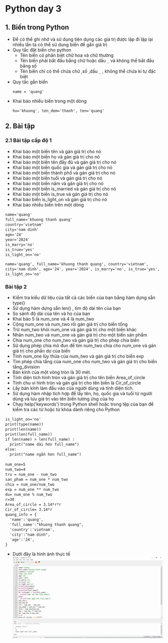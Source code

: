 # Python day 3
## 1. Biến trong Python
- Để có thể ghi nhớ và sử dụng tiện dụng các giá trị được lặp đi lặp lại nhiều lần ta có thể sử dụng biến để gắn giá trị
- Quy tắc đặt biến cho python
  - Tên biến có phân biệt chữ hoa và chữ thường
  - Tên biến phải bắt đầu bằng chữ hoặc dấu `_` và không thể bắt đầu bằng số
  - Tên biến chỉ có thể chứa chữ ,số ,dấu `_` , không thể chứa kí tự đặc biệt
- Quy tắc gắn biến
  ```
  name = 'quang'
  ```
- Khai báo nhiều biến trong một dòng
  ```
  ho='khuong', ten_dem='thanh', ten='quang'
  ```
## 2. Bài tập
### 2.1 Bài tập cấp độ 1
- Khai báo một biến tên và gán giá trị cho nó
-  Khai báo một biến họ và gán giá trị cho nó
-  Khai báo một biến tên đầy đủ và gán giá trị cho nó
-  Khai báo một biến quốc gia và gán giá trị cho nó
-  Khai báo một biến thành phố và gán giá trị cho nó
-  Khai báo một biến tuổi và gán giá trị cho nó
-  Khai báo một biến năm và gán giá trị cho nó
-  Khai báo một biến is_married và gán giá trị cho nó
-  Khai báo một biến is_true và gán giá trị cho nó
-  Khai báo biến is_light_on và gán giá trị cho nó
-  Khai báo nhiều biến trên một dòng

```
name='quang'
full_name='khuong thanh quang'
country='vietnam'
city='nam dinh'
age='24'
year='2024'
is_marry='no'
is_true='yes'
is_light_on='no'
```
```
name='quang', full_name='khuong thanh quang', country='vietnam', city='nam dinh', age='24', year='2024', is_marry='no', is_true='yes', is_light_on='no'
```
### Bài tập 2
- Kiểm tra kiểu dữ liệu của tất cả các biến của bạn bằng hàm dựng sẵn type()
- Sử dụng hàm dựng sẵn len() , tìm độ dài tên của bạn
- So sánh độ dài của tên và họ của bạn
- Khai báo 5 là num_one và 4 là num_two
- Cộng num_one và num_two rồi gán giá trị cho biến tổng
- Trừ num_two khỏi num_one và gán giá trị cho một biến khác
- Nhân num_two và num_one và gán giá trị cho một biến sản phẩm
- Chia num_one cho num_two và gán giá trị cho phép chia biến
- Sử dụng phép chia mô đun để tìm num_two chia cho num_one và gán giá trị cho phần dư của biến
- Tính num_one lũy thừa của num_two và gán giá trị cho biến exp
- Tìm phép chia tầng của num_one cho num_two và gán giá trị cho biến tầng_division
- Bán kính của một vòng tròn là 30 mét.
- Tính diện tích hình tròn và gán giá trị cho tên biến Area_of_circle
- Tính chu vi hình tròn và gán giá trị cho tên biến là Cir_of_circle
- Lấy bán kính làm đầu vào của người dùng và tính diện tích.
- Sử dụng hàm nhập tích hợp để lấy tên, họ, quốc gia và tuổi từ người dùng và lưu giá trị vào tên biến tương ứng của họ
- Chạy help('keywords') trong Python shell hoặc trong tệp của bạn để kiểm tra các từ hoặc từ khóa dành riêng cho Python

```
is_light_on='no'
print(type(name))
print(len(name))
print(len(full_name))
if len(name) > len(full_name) :
  print("name dài hơn full_name")
else:
  print("name ngắn hơn full_name")

num_one=5
num_two=4
tru = num_one - num_two
san_pham = num_one * num_two
chia = num_one/num_two
exp = num_one ** num_two
du= num_one % num_two
r=30
Area_of_circle = 3.14*r*r
Cir_of_circle= 3.14*r
quang_info = {
  'name':'quang',
  'full_name':"khuong thanh quang",
  'country':'vietnam',
  'city':"nam dinh",
  'age':'24',
}
```
- Dưới đây là hình ảnh thực tế
  ![Alt](/thuctap/anh/Screenshot_751.png)

